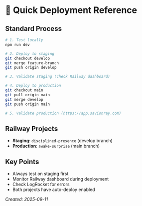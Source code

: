 # 🚀 Quick Deployment Reference

## Standard Process
```bash
# 1. Test locally
npm run dev

# 2. Deploy to staging
git checkout develop
git merge feature-branch
git push origin develop

# 3. Validate staging (check Railway dashboard)

# 4. Deploy to production
git checkout main
git pull origin main
git merge develop
git push origin main

# 5. Validate production (https://app.savionray.com)
```

## Railway Projects
- **Staging**: `disciplined-presence` (develop branch)
- **Production**: `awake-surprise` (main branch)

## Key Points
- Always test on staging first
- Monitor Railway dashboard during deployment
- Check LogRocket for errors
- Both projects have auto-deploy enabled

*Created: 2025-09-11*

